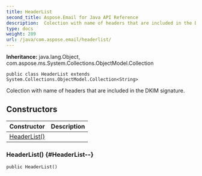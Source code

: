 ```yaml
---
title: HeaderList
second_title: Aspose.Email for Java API Reference
description:  Colection with name of headers that are included in the DKIM signature.
type: docs
weight: 289
url: /java/com.aspose.email/headerlist/
---
```

**Inheritance:**
java.lang.Object, com.aspose.ms.System.Collections.ObjectModel.Collection
```
public class HeaderList extends System.Collections.ObjectModel.Collection<String>
```

Colection with name of headers that are included in the DKIM signature.
## Constructors

| Constructor | Description |
| --- | --- |
| [HeaderList()](#HeaderList--) |  |
### HeaderList() {#HeaderList--}
```
public HeaderList()
```



